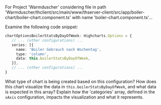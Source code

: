 For Project 'Warmduscher' considering file in path 'Warmduscher/thclient/src/main/www/thserver-client/src/app/boiler-chart/boiler-chart.component.ts' with name 'boiler-chart.component.ts'... 

Examine the following code snippet:

```typescript
chartOptionsBoilerStatsByDayOfWeek: Highcharts.Options = {
   // ... (other configurations) ...
   series: [{
     name: 'Boiler Gebrauch nach Wochentag',
     type: 'column',
     data: this.boilerStatsByDayOfWeek,
   }],
   // ... (other configurations) ...
}
```

What type of chart is being created based on this configuration? How does this chart visualize the data in `this.boilerStatsByDayOfWeek`, and what data is expected in this array? Explain how the 'categories' array, defined in the `xAxis` configuration, impacts the visualization and what it represents.